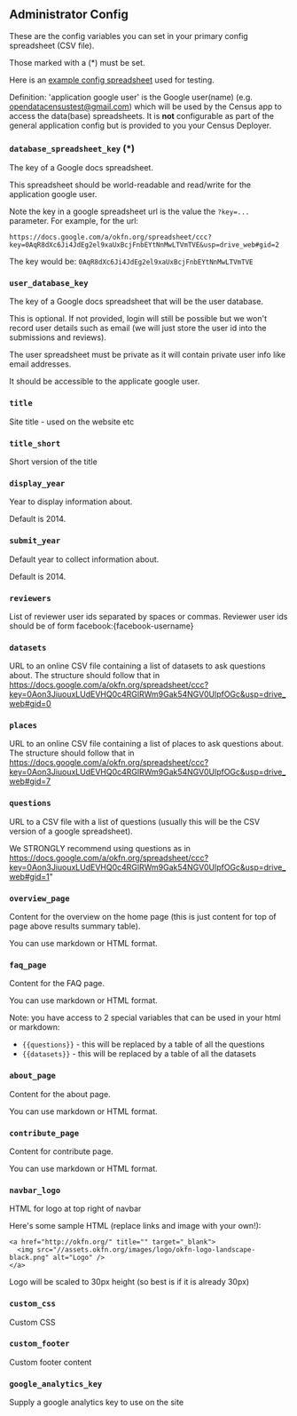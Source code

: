 ## Administrator Config

These are the config variables you can set in your primary config spreadsheet
(CSV file).

Those marked with a (*) must be set.

Here is an [example config spreadsheet][ex] used for testing.

[ex]: https://docs.google.com/a/okfn.org/spreadsheet/ccc?key=0AqR8dXc6Ji4JdEg2el9xaUxBcjFnbEYtNnMwLTVmTVE&usp=drive_web#gid=2

Definition: 'application google user' is the Google user(name) (e.g.
opendatacensustest@gmail.com) which will be used by the Census app to access
the data(base) spreadsheets. It is **not** configurable as part of the general
application config but is provided to you your Census Deployer.

### `database_spreadsheet_key` (*)

The key of a Google docs spreadsheet.

This spreadsheet should be world-readable and read/write for the application
google user.

Note the key in a google spreadsheet url is the value the `?key=...` parameter. For example, for the url:

`https://docs.google.com/a/okfn.org/spreadsheet/ccc?key=0AqR8dXc6Ji4JdEg2el9xaUxBcjFnbEYtNnMwLTVmTVE&usp=drive_web#gid=2`

The key would be: `0AqR8dXc6Ji4JdEg2el9xaUxBcjFnbEYtNnMwLTVmTVE`

### `user_database_key`

The key of a Google docs spreadsheet that will be the user database.

This is optional. If not provided, login will still be possible but we won't
record user details such as email (we will just store the user id into the
submissions and reviews).

The user spreadsheet must be private as it will contain private user info like
email addresses.

It should be accessible to the applicate google user.

### `title`

Site title - used on the website etc

### `title_short`

Short version of the title

### `display_year`

Year to display information about.

Default is 2014.

### `submit_year`

Default year to collect information about.

Default is 2014.

### `reviewers`

List of reviewer user ids separated by spaces or commas. Reviewer user ids should be of form facebook:{facebook-username}

### `datasets`

URL to an online CSV file containing a list of datasets to ask questions about. The structure should follow that in https://docs.google.com/a/okfn.org/spreadsheet/ccc?key=0Aon3JiuouxLUdEVHQ0c4RGlRWm9Gak54NGV0UlpfOGc&usp=drive_web#gid=0

### `places`

URL to an online CSV file containing a list of places to ask questions about. The structure should follow that in https://docs.google.com/a/okfn.org/spreadsheet/ccc?key=0Aon3JiuouxLUdEVHQ0c4RGlRWm9Gak54NGV0UlpfOGc&usp=drive_web#gid=7

### `questions`

URL to a CSV file with a list of questions (usually this will be the CSV version of a google spreadsheet).

We STRONGLY recommend using questions as in https://docs.google.com/a/okfn.org/spreadsheet/ccc?key=0Aon3JiuouxLUdEVHQ0c4RGlRWm9Gak54NGV0UlpfOGc&usp=drive_web#gid=1"

### `overview_page`

Content for the overview on the home page (this is just content for top of page above results summary table).

You can use markdown or HTML format.

### `faq_page`

Content for the FAQ page.

You can use markdown or HTML format.

Note: you have access to 2 special variables that can be used in your html or markdown:

* `{{questions}}` - this will be replaced by a table of all the questions
* `{{datasets}}` - this will be replaced by a table of all the datasets

### `about_page`

Content for the about page.

You can use markdown or HTML format.

### `contribute_page`

Content for contribute page.

You can use markdown or HTML format.

### `navbar_logo`

HTML for logo at top right of navbar

Here's some sample HTML (replace links and image with your own!):

    <a href="http://okfn.org/" title="" target="_blank">
      <img src="//assets.okfn.org/images/logo/okfn-logo-landscape-black.png" alt="Logo" />
    </a>

Logo will be scaled to 30px height (so best is if it is already 30px)

### `custom_css`

Custom CSS

### `custom_footer`

Custom footer content

### `google_analytics_key`

Supply a google analytics key to use on the site

